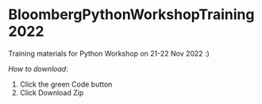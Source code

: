 # BloombergPythonWorkshopTraining2022

Training materials for Python Workshop on 21-22 Nov 2022 :)

*How to download*:
1. Click the green Code button
2. Click Download Zip

